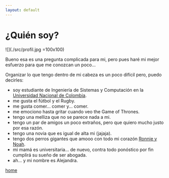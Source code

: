 ```yaml
---
layout: default
---
```


# ¿Quién soy?

![](./src/profil.jpg  =100x100)

Bueno esa es una pregunta complicada para mi, pero pues haré mi mejor esfuerzo para que me conozcan un poco...

Organizar lo que tengo dentro de mi cabeza es un poco difícil pero, puedo decirles:

- soy estudiante de Ingeniería de Sistemas y Computación en la [Universidad Nacional de Colombia](http://unal.edu.co/).
- me gusta el fútbol y el Rugby.
- me gusta comer... comer y... comer.
- me emociono hasta gritar cuando veo the Game of Thrones.                     
- tengo una melliza que no se parece nada a mi.
- tengo un par de amigos un poco extraños, pero que quiero mucho justo por esa razón.
- tengo una novia que es igual de alta mi (jajaja).
- tengo dos perros gigantes que amooo con todo mi corazón [Ronnie y Noah](https://www.instagram.com/p/BSwHt-rFaOW/?taken-by=anni_piragauta).
- mi mamá es universitaria... de nuevo, contra todo ponóstico por fin cumplirá su sueño de ser abogada.
- ah... y mi nombre es Alejandra.

[home](./)
